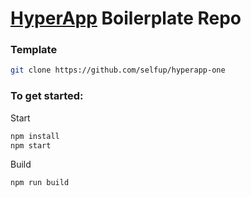 # [HyperApp](https://github.com/hyperapp/hyperapp) Boilerplate Repo


### Template

```bash
git clone https://github.com/selfup/hyperapp-one
```

### To get started:

Start

```bash
npm install
npm start
```

Build

```bash
npm run build
```
